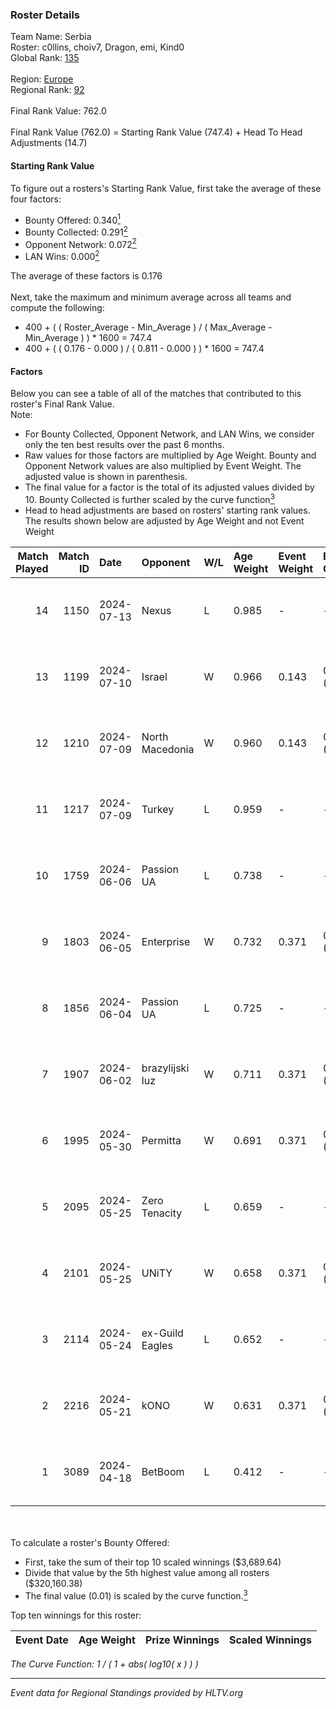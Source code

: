 ### Roster Details<br />
Team Name: Serbia<br />
Roster: c0llins, choiv7, Dragon, emi, Kind0<br />
Global Rank: [135](../standings_global.md)<br />
<br />
Region: [Europe]( ../standings_europe.md)<br />
Regional Rank: [92]( ../standings_europe.md)<br />
<br />
Final Rank Value:  762.0<br />
<br />
Final Rank Value (762.0) = Starting Rank Value (747.4) + Head To Head Adjustments (14.7)<br />

#### Starting Rank Value<br />
To figure out a rosters's Starting Rank Value, first take the average of these four factors:<br />
- Bounty Offered: 0.340[<sup>1</sup>](#table2)
- Bounty Collected: 0.291[<sup>2</sup>](#table1)
- Opponent Network: 0.072[<sup>2</sup>](#table1)
- LAN Wins: 0.000[<sup>2</sup>](#table1)

The average of these factors is 0.176<br />
<br />
Next, take the maximum and minimum average across all teams and compute the following:<br />
- 400 + ( ( Roster_Average - Min_Average ) / ( Max_Average - Min_Average ) ) * 1600 = 747.4
- 400 + ( ( 0.176 - 0.000 ) / ( 0.811 - 0.000 ) ) * 1600 = 747.4


#### Factors<br />
Below you can see a table of all of the matches that contributed to this roster's Final Rank Value.<br />
Note:<br />

- For Bounty Collected, Opponent Network, and LAN Wins, we consider only the ten best results over the past 6 months.
- Raw values for those factors are multiplied by Age Weight. Bounty and Opponent Network values are also multiplied by Event Weight. The adjusted value is shown in parenthesis.
- The final value for a factor is the total of its adjusted values divided by 10. Bounty Collected is further scaled by the curve function[<sup>3</sup>](#curveFunction)
- Head to head adjustments are based on rosters' starting rank values. The results shown below are adjusted by Age Weight and not Event Weight
<span id="table1"></span><br />


| Match Played | Match ID | Date       | Opponent        | W/L | Age Weight | Event Weight | Bounty Collected | Opponent Network | LAN Wins  | H2H Adj. | Roster                              |
| -: | -: | :- | :- | :- | :- | :- | :- | :- | :- | -: | :- |
|           14 |     1150 | 2024-07-13 | Nexus           | L   | 0.985      | -            | -                | -                | -         |   -17.21 | c0llins, choiv7, Dragon, emi, Kind0 |
|           13 |     1199 | 2024-07-10 | Israel          | W   | 0.966      | 0.143        | 0.000 (0.000)    | 0.037 (0.005)    | 0 (0.000) |     3.31 | c0llins, Dragon, emi, Kind0, VLDN   |
|           12 |     1210 | 2024-07-09 | North Macedonia | W   | 0.960      | 0.143        | 0.000 (0.000)    | 0.000 (0.000)    | 0 (0.000) |     3.29 | c0llins, choiv7, Dragon, emi, Kind0 |
|           11 |     1217 | 2024-07-09 | Turkey          | L   | 0.959      | -            | -                | -                | -         |   -24.30 | c0llins, choiv7, Dragon, emi, Kind0 |
|           10 |     1759 | 2024-06-06 | Passion UA      | L   | 0.738      | -            | -                | -                | -         |    -4.78 | aidKiT, c0llins, Dragon, emi, xicoz |
|            9 |     1803 | 2024-06-05 | Enterprise      | W   | 0.732      | 0.371        | 0.042 (0.011)    | 0.687 (0.186)    | 0 (0.000) |    15.47 | aidKiT, c0llins, Dragon, emi, VLDN  |
|            8 |     1856 | 2024-06-04 | Passion UA      | L   | 0.725      | -            | -                | -                | -         |    -4.31 | aidKiT, c0llins, Dragon, emi, xicoz |
|            7 |     1907 | 2024-06-02 | brazylijski luz | W   | 0.711      | 0.371        | 0.007 (0.002)    | 0.229 (0.060)    | 0 (0.000) |    12.22 | aidKiT, c0llins, Dragon, emi, xicoz |
|            6 |     1995 | 2024-05-30 | Permitta        | W   | 0.691      | 0.371        | 0.036 (0.009)    | 0.957 (0.245)    | 0 (0.000) |    15.18 | aidKiT, c0llins, Dragon, emi, xicoz |
|            5 |     2095 | 2024-05-25 | Zero Tenacity   | L   | 0.659      | -            | -                | -                | -         |    -3.15 | aidKiT, c0llins, Dragon, emi, xicoz |
|            4 |     2101 | 2024-05-25 | UNiTY           | W   | 0.658      | 0.371        | 0.032 (0.008)    | 0.350 (0.085)    | 0 (0.000) |    15.25 | aidKiT, c0llins, Dragon, emi, xicoz |
|            3 |     2114 | 2024-05-24 | ex-Guild Eagles | L   | 0.652      | -            | -                | -                | -         |    -9.14 | aidKiT, c0llins, Dragon, emi, xicoz |
|            2 |     2216 | 2024-05-21 | kONO            | W   | 0.631      | 0.371        | 0.029 (0.007)    | 0.603 (0.141)    | 0 (0.000) |    13.34 | aidKiT, c0llins, Dragon, emi, xicoz |
|            1 |     3089 | 2024-04-18 | BetBoom         | L   | 0.412      | -            | -                | -                | -         |    -0.51 | aidKiT, c0llins, Dragon, emi, xicoz |

<br />
<span id="table2"></span><br />
To calculate a roster's Bounty Offered:<br />

- First, take the sum of their top 10 scaled winnings ($3,689.64)
- Divide that value by the 5th highest value among all rosters ($320,160.38)
- The final value (0.01) is scaled by the curve function.[<sup>3</sup>](#curveFunction)

Top ten winnings for this roster:<br />

| Event Date | Age Weight | Prize Winnings | Scaled Winnings |
| :- | -: | :- | :- |


<span id="curveFunction"></span>_The Curve Function: 1 / ( 1 + abs( log10( x ) ) )_<br />

---
_Event data for Regional Standings provided by HLTV.org_<br />
